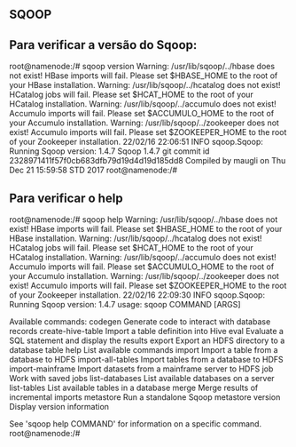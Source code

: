
##  SQOOP

## Para verificar a versão do Sqoop:
root@namenode:/# sqoop version
Warning: /usr/lib/sqoop/../hbase does not exist! HBase imports will fail.
Please set $HBASE_HOME to the root of your HBase installation.
Warning: /usr/lib/sqoop/../hcatalog does not exist! HCatalog jobs will fail.
Please set $HCAT_HOME to the root of your HCatalog installation.
Warning: /usr/lib/sqoop/../accumulo does not exist! Accumulo imports will fail.
Please set $ACCUMULO_HOME to the root of your Accumulo installation.
Warning: /usr/lib/sqoop/../zookeeper does not exist! Accumulo imports will fail.
Please set $ZOOKEEPER_HOME to the root of your Zookeeper installation.
22/02/16 22:06:51 INFO sqoop.Sqoop: Running Sqoop version: 1.4.7
Sqoop 1.4.7
git commit id 2328971411f57f0cb683dfb79d19d4d19d185dd8
Compiled by maugli on Thu Dec 21 15:59:58 STD 2017
root@namenode:/# 

## Para verificar o help 

root@namenode:/# sqoop help
Warning: /usr/lib/sqoop/../hbase does not exist! HBase imports will fail.
Please set $HBASE_HOME to the root of your HBase installation.
Warning: /usr/lib/sqoop/../hcatalog does not exist! HCatalog jobs will fail.
Please set $HCAT_HOME to the root of your HCatalog installation.
Warning: /usr/lib/sqoop/../accumulo does not exist! Accumulo imports will fail.
Please set $ACCUMULO_HOME to the root of your Accumulo installation.
Warning: /usr/lib/sqoop/../zookeeper does not exist! Accumulo imports will fail.
Please set $ZOOKEEPER_HOME to the root of your Zookeeper installation.
22/02/16 22:09:30 INFO sqoop.Sqoop: Running Sqoop version: 1.4.7
usage: sqoop COMMAND [ARGS]

Available commands:
  codegen            Generate code to interact with database records
  create-hive-table  Import a table definition into Hive
  eval               Evaluate a SQL statement and display the results
  export             Export an HDFS directory to a database table
  help               List available commands
  import             Import a table from a database to HDFS
  import-all-tables  Import tables from a database to HDFS
  import-mainframe   Import datasets from a mainframe server to HDFS
  job                Work with saved jobs
  list-databases     List available databases on a server
  list-tables        List available tables in a database
  merge              Merge results of incremental imports
  metastore          Run a standalone Sqoop metastore
  version            Display version information

See 'sqoop help COMMAND' for information on a specific command.
root@namenode:/#